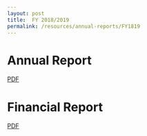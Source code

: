 ```yaml
---
layout: post
title:  FY 2018/2019
permalink: /resources/annual-reports/FY1819
---
```


# **Annual Report**
[PDF](/resources/annual-reports/files/1_SDC_Annual_Report_FY1819.pdf)


# **Financial Report**
[PDF](/resources/annual-reports/files/2_SDC_Audited_Financial_Statements_FY1819.pdf)
